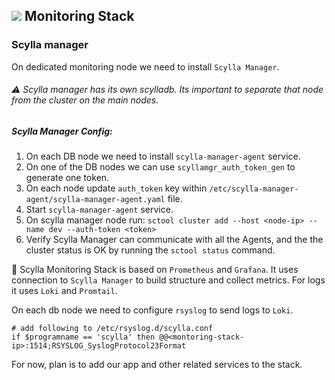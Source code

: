 ## ![](https://via.placeholder.com/20/e91e63/000000?text=+) Monitoring Stack

### Scylla manager

On dedicated monitoring node we need to install `Scylla Manager`.

###### ⚠️ Scylla manager has its own scylladb. Its important to separate that node from the cluster on the main nodes.

##### Scylla Manager Config:

1. On each DB node we need to install `scylla-manager-agent` service.
2. On one of the DB nodes we can use `scyllamgr_auth_token_gen` to generate one token.
3. On each node update `auth_token` key within `/etc/scylla-manager-agent/scylla-manager-agent.yaml`
   file.
4. Start `scylla-manager-agent` service.
5. On scylla manager node run: `sctool cluster add --host <node-ip> --name dev --auth-token <token>`
6. Verify Scylla Manager can communicate with all the Agents, and the the cluster status is OK by
   running the `sctool status` command.

📝 Scylla Monitoring Stack is based on `Prometheus` and `Grafana`. It uses connection
to `Scylla Manager`
to build structure and collect metrics. For logs it uses `Loki` and `Promtail`.

On each db node we need to configure `rsyslog` to send logs to `Loki`.

```shell
# add following to /etc/rsyslog.d/scylla.conf
if $programname == 'scylla' then @@<montoring-stack-ip>:1514;RSYSLOG_SyslogProtocol23Format
```

For now, plan is to add our app and other related services to the stack.
